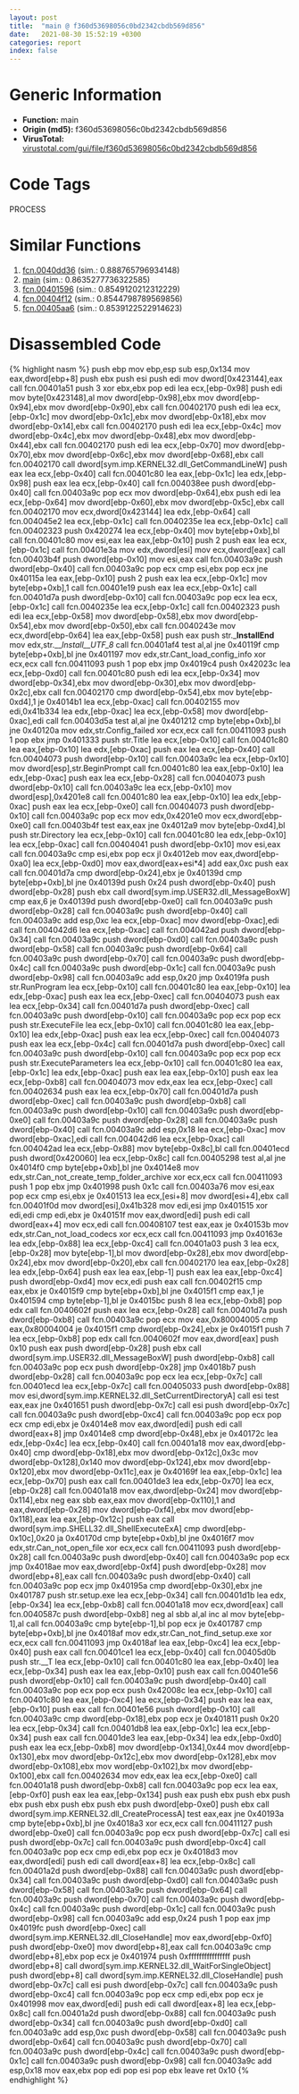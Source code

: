 ```yaml
---
layout: post
title:  "main @ f360d53698056c0bd2342cbdb569d856"
date:   2021-08-30 15:52:19 +0300
categories: report
index: false
---
```


# Generic Information
- **Function:** main
- **Origin (md5):** f360d53698056c0bd2342cbdb569d856
- **VirusTotal:** [virustotal.com/gui/file/f360d53698056c0bd2342cbdb569d856][virustotal_ref]

# Code Tags
<span class="tag" id="PROCESS">PROCESS</span>


# Similar Functions

1. [fcn.0040dd36][similar_1_ref] (sim.: 0.888765796934148)
2. [main][similar_2_ref] (sim.: 0.8635277736322585)
3. [fcn.00401596][similar_3_ref] (sim.: 0.8549120212312229)
4. [fcn.00404f12][similar_4_ref] (sim.: 0.8544798789569856)
5. [fcn.00405aa6][similar_5_ref] (sim.: 0.8539122522914623)


# Disassembled Code

{% highlight nasm %}
push ebp
mov ebp,esp
sub esp,0x134
mov eax,dword[ebp+8]
push ebx
push esi
push edi
mov dword[0x423144],eax
call fcn.00401a51
push 3
xor ebx,ebx
pop edi
lea ecx,[ebp-0x98]
push edi
mov byte[0x423148],al
mov dword[ebp-0x98],ebx
mov dword[ebp-0x94],ebx
mov dword[ebp-0x90],ebx
call fcn.00402170
push edi
lea ecx,[ebp-0x1c]
mov dword[ebp-0x1c],ebx
mov dword[ebp-0x18],ebx
mov dword[ebp-0x14],ebx
call fcn.00402170
push edi
lea ecx,[ebp-0x4c]
mov dword[ebp-0x4c],ebx
mov dword[ebp-0x48],ebx
mov dword[ebp-0x44],ebx
call fcn.00402170
push edi
lea ecx,[ebp-0x70]
mov dword[ebp-0x70],ebx
mov dword[ebp-0x6c],ebx
mov dword[ebp-0x68],ebx
call fcn.00402170
call dword[sym.imp.KERNEL32.dll_GetCommandLineW]
push eax
lea ecx,[ebp-0x40]
call fcn.00401c80
lea eax,[ebp-0x1c]
lea edx,[ebp-0x98]
push eax
lea ecx,[ebp-0x40]
call fcn.004038ee
push dword[ebp-0x40]
call fcn.00403a9c
pop ecx
mov dword[ebp-0x64],ebx
push edi
lea ecx,[ebp-0x64]
mov dword[ebp-0x60],ebx
mov dword[ebp-0x5c],ebx
call fcn.00402170
mov ecx,dword[0x423144]
lea edx,[ebp-0x64]
call fcn.004045e2
lea ecx,[ebp-0x1c]
call fcn.0040235e
lea ecx,[ebp-0x1c]
call fcn.00402323
push 0x420274
lea ecx,[ebp-0x40]
mov byte[ebp+0xb],bl
call fcn.00401c80
mov esi,eax
lea eax,[ebp-0x10]
push 2
push eax
lea ecx,[ebp-0x1c]
call fcn.00401e3a
mov edx,dword[esi]
mov ecx,dword[eax]
call fcn.00403b4f
push dword[ebp-0x10]
mov esi,eax
call fcn.00403a9c
push dword[ebp-0x40]
call fcn.00403a9c
pop ecx
cmp esi,ebx
pop ecx
jne 0x40115a
lea eax,[ebp-0x10]
push 2
push eax
lea ecx,[ebp-0x1c]
mov byte[ebp+0xb],1
call fcn.00401e19
push eax
lea ecx,[ebp-0x1c]
call fcn.00401d7a
push dword[ebp-0x10]
call fcn.00403a9c
pop ecx
lea ecx,[ebp-0x1c]
call fcn.0040235e
lea ecx,[ebp-0x1c]
call fcn.00402323
push edi
lea ecx,[ebp-0x58]
mov dword[ebp-0x58],ebx
mov dword[ebp-0x54],ebx
mov dword[ebp-0x50],ebx
call fcn.0040243e
mov ecx,dword[ebp-0x64]
lea eax,[ebp-0x58]
push eax
push str.___InstallEnd__
mov edx,str.___Install__UTF_8_
call fcn.00401af4
test al,al
jne 0x40119f
cmp byte[ebp+0xb],bl
jne 0x401197
mov edx,str.Cant_load_config_info
xor ecx,ecx
call fcn.00411093
push 1
pop ebx
jmp 0x4019c4
push 0x42023c
lea ecx,[ebp-0xd0]
call fcn.00401c80
push edi
lea ecx,[ebp-0x34]
mov dword[ebp-0x34],ebx
mov dword[ebp-0x30],ebx
mov dword[ebp-0x2c],ebx
call fcn.00402170
cmp dword[ebp-0x54],ebx
mov byte[ebp-0xd4],1
je 0x4014b1
lea ecx,[ebp-0xac]
call fcn.00402155
mov edi,0x41b334
lea edx,[ebp-0xac]
lea ecx,[ebp-0x58]
mov dword[ebp-0xac],edi
call fcn.00403d5a
test al,al
jne 0x401212
cmp byte[ebp+0xb],bl
jne 0x40120a
mov edx,str.Config_failed
xor ecx,ecx
call fcn.00411093
push 1
pop ebx
jmp 0x401333
push str.Title
lea ecx,[ebp-0x10]
call fcn.00401c80
lea eax,[ebp-0x10]
lea edx,[ebp-0xac]
push eax
lea ecx,[ebp-0x40]
call fcn.00404073
push dword[ebp-0x10]
call fcn.00403a9c
lea ecx,[ebp-0x10]
mov dword[esp],str.BeginPrompt
call fcn.00401c80
lea eax,[ebp-0x10]
lea edx,[ebp-0xac]
push eax
lea ecx,[ebp-0x28]
call fcn.00404073
push dword[ebp-0x10]
call fcn.00403a9c
lea ecx,[ebp-0x10]
mov dword[esp],0x4201e8
call fcn.00401c80
lea eax,[ebp-0x10]
lea edx,[ebp-0xac]
push eax
lea ecx,[ebp-0xe0]
call fcn.00404073
push dword[ebp-0x10]
call fcn.00403a9c
pop ecx
mov edx,0x4201e0
mov ecx,dword[ebp-0xe0]
call fcn.00403b4f
test eax,eax
jne 0x4012a9
mov byte[ebp-0xd4],bl
push str.Directory
lea ecx,[ebp-0x10]
call fcn.00401c80
lea edx,[ebp-0x10]
lea ecx,[ebp-0xac]
call fcn.00404041
push dword[ebp-0x10]
mov esi,eax
call fcn.00403a9c
cmp esi,ebx
pop ecx
jl 0x4012eb
mov eax,dword[ebp-0xa0]
lea ecx,[ebp-0xd0]
mov eax,dword[eax+esi*4]
add eax,0xc
push eax
call fcn.00401d7a
cmp dword[ebp-0x24],ebx
je 0x40139d
cmp byte[ebp+0xb],bl
jne 0x40139d
push 0x24
push dword[ebp-0x40]
push dword[ebp-0x28]
push ebx
call dword[sym.imp.USER32.dll_MessageBoxW]
cmp eax,6
je 0x40139d
push dword[ebp-0xe0]
call fcn.00403a9c
push dword[ebp-0x28]
call fcn.00403a9c
push dword[ebp-0x40]
call fcn.00403a9c
add esp,0xc
lea ecx,[ebp-0xac]
mov dword[ebp-0xac],edi
call fcn.004042d6
lea ecx,[ebp-0xac]
call fcn.004042ad
push dword[ebp-0x34]
call fcn.00403a9c
push dword[ebp-0xd0]
call fcn.00403a9c
push dword[ebp-0x58]
call fcn.00403a9c
push dword[ebp-0x64]
call fcn.00403a9c
push dword[ebp-0x70]
call fcn.00403a9c
push dword[ebp-0x4c]
call fcn.00403a9c
push dword[ebp-0x1c]
call fcn.00403a9c
push dword[ebp-0x98]
call fcn.00403a9c
add esp,0x20
jmp 0x4019fa
push str.RunProgram
lea ecx,[ebp-0x10]
call fcn.00401c80
lea eax,[ebp-0x10]
lea edx,[ebp-0xac]
push eax
lea ecx,[ebp-0xec]
call fcn.00404073
push eax
lea ecx,[ebp-0x34]
call fcn.00401d7a
push dword[ebp-0xec]
call fcn.00403a9c
push dword[ebp-0x10]
call fcn.00403a9c
pop ecx
pop ecx
push str.ExecuteFile
lea ecx,[ebp-0x10]
call fcn.00401c80
lea eax,[ebp-0x10]
lea edx,[ebp-0xac]
push eax
lea ecx,[ebp-0xec]
call fcn.00404073
push eax
lea ecx,[ebp-0x4c]
call fcn.00401d7a
push dword[ebp-0xec]
call fcn.00403a9c
push dword[ebp-0x10]
call fcn.00403a9c
pop ecx
pop ecx
push str.ExecuteParameters
lea ecx,[ebp-0x10]
call fcn.00401c80
lea eax,[ebp-0x1c]
lea edx,[ebp-0xac]
push eax
lea eax,[ebp-0x10]
push eax
lea ecx,[ebp-0xb8]
call fcn.00404073
mov edx,eax
lea ecx,[ebp-0xec]
call fcn.00402634
push eax
lea ecx,[ebp-0x70]
call fcn.00401d7a
push dword[ebp-0xec]
call fcn.00403a9c
push dword[ebp-0xb8]
call fcn.00403a9c
push dword[ebp-0x10]
call fcn.00403a9c
push dword[ebp-0xe0]
call fcn.00403a9c
push dword[ebp-0x28]
call fcn.00403a9c
push dword[ebp-0x40]
call fcn.00403a9c
add esp,0x18
lea ecx,[ebp-0xac]
mov dword[ebp-0xac],edi
call fcn.004042d6
lea ecx,[ebp-0xac]
call fcn.004042ad
lea ecx,[ebp-0x88]
mov byte[ebp-0x8c],bl
call fcn.00401ecd
push dword[0x420060]
lea ecx,[ebp-0x8c]
call fcn.00405298
test al,al
jne 0x4014f0
cmp byte[ebp+0xb],bl
jne 0x4014e8
mov edx,str.Can_not_create_temp_folder_archive
xor ecx,ecx
call fcn.00411093
push 1
pop ebx
jmp 0x401998
push 0x1c
call fcn.00403a76
mov esi,eax
pop ecx
cmp esi,ebx
je 0x401513
lea ecx,[esi+8]
mov dword[esi+4],ebx
call fcn.00401f0d
mov dword[esi],0x41b328
mov edi,esi
jmp 0x401515
xor edi,edi
cmp edi,ebx
je 0x40151f
mov eax,dword[edi]
push edi
call dword[eax+4]
mov ecx,edi
call fcn.00408107
test eax,eax
je 0x40153b
mov edx,str.Can_not_load_codecs
xor ecx,ecx
call fcn.00411093
jmp 0x40163e
lea edx,[ebp-0x88]
lea ecx,[ebp-0xc4]
call fcn.00401a03
push 3
lea ecx,[ebp-0x28]
mov byte[ebp-1],bl
mov dword[ebp-0x28],ebx
mov dword[ebp-0x24],ebx
mov dword[ebp-0x20],ebx
call fcn.00402170
lea eax,[ebp-0x28]
lea edx,[ebp-0x64]
push eax
lea eax,[ebp-1]
push eax
lea eax,[ebp-0xc4]
push dword[ebp-0xd4]
mov ecx,edi
push eax
call fcn.00402f15
cmp eax,ebx
je 0x4015f9
cmp byte[ebp+0xb],bl
jne 0x4015f1
cmp eax,1
je 0x401594
cmp byte[ebp-1],bl
je 0x4015bc
push 8
lea ecx,[ebp-0xb8]
pop edx
call fcn.0040602f
push eax
lea ecx,[ebp-0x28]
call fcn.00401d7a
push dword[ebp-0xb8]
call fcn.00403a9c
pop ecx
mov eax,0x80004005
cmp eax,0x80004004
je 0x4015f1
cmp dword[ebp-0x24],ebx
je 0x4015f1
push 7
lea ecx,[ebp-0xb8]
pop edx
call fcn.0040602f
mov eax,dword[eax]
push 0x10
push eax
push dword[ebp-0x28]
push ebx
call dword[sym.imp.USER32.dll_MessageBoxW]
push dword[ebp-0xb8]
call fcn.00403a9c
pop ecx
push dword[ebp-0x28]
jmp 0x4018b7
push dword[ebp-0x28]
call fcn.00403a9c
pop ecx
lea ecx,[ebp-0x7c]
call fcn.00401ecd
lea ecx,[ebp-0x7c]
call fcn.00405033
push dword[ebp-0x88]
mov esi,dword[sym.imp.KERNEL32.dll_SetCurrentDirectoryA]
call esi
test eax,eax
jne 0x401651
push dword[ebp-0x7c]
call esi
push dword[ebp-0x7c]
call fcn.00403a9c
push dword[ebp-0xc4]
call fcn.00403a9c
pop ecx
pop ecx
cmp edi,ebx
je 0x4014e8
mov eax,dword[edi]
push edi
call dword[eax+8]
jmp 0x4014e8
cmp dword[ebp-0x48],ebx
je 0x40172c
lea edx,[ebp-0x4c]
lea ecx,[ebp-0x40]
call fcn.00401a18
mov eax,dword[ebp-0x40]
cmp dword[ebp-0x18],ebx
mov dword[ebp-0x12c],0x3c
mov dword[ebp-0x128],0x140
mov dword[ebp-0x124],ebx
mov dword[ebp-0x120],ebx
mov dword[ebp-0x11c],eax
je 0x40169f
lea eax,[ebp-0x1c]
lea ecx,[ebp-0x70]
push eax
call fcn.00401de3
lea edx,[ebp-0x70]
lea ecx,[ebp-0x28]
call fcn.00401a18
mov eax,dword[ebp-0x24]
mov dword[ebp-0x114],ebx
neg eax
sbb eax,eax
mov dword[ebp-0x110],1
and eax,dword[ebp-0x28]
mov dword[ebp-0xf4],ebx
mov dword[ebp-0x118],eax
lea eax,[ebp-0x12c]
push eax
call dword[sym.imp.SHELL32.dll_ShellExecuteExA]
cmp dword[ebp-0x10c],0x20
ja 0x40170d
cmp byte[ebp+0xb],bl
jne 0x4016f7
mov edx,str.Can_not_open_file
xor ecx,ecx
call fcn.00411093
push dword[ebp-0x28]
call fcn.00403a9c
push dword[ebp-0x40]
call fcn.00403a9c
pop ecx
jmp 0x4018ae
mov eax,dword[ebp-0xf4]
push dword[ebp-0x28]
mov dword[ebp+8],eax
call fcn.00403a9c
push dword[ebp-0x40]
call fcn.00403a9c
pop ecx
jmp 0x40195a
cmp dword[ebp-0x30],ebx
jne 0x401787
push str.setup.exe
lea ecx,[ebp-0x34]
call fcn.00401d1b
lea edx,[ebp-0x34]
lea ecx,[ebp-0xb8]
call fcn.00401a18
mov ecx,dword[eax]
call fcn.0040587c
push dword[ebp-0xb8]
neg al
sbb al,al
inc al
mov byte[ebp-1],al
call fcn.00403a9c
cmp byte[ebp-1],bl
pop ecx
je 0x401787
cmp byte[ebp+0xb],bl
jne 0x4018af
mov edx,str.Can_not_find_setup.exe
xor ecx,ecx
call fcn.00411093
jmp 0x4018af
lea eax,[ebp-0xc4]
lea ecx,[ebp-0x40]
push eax
call fcn.00401ce1
lea ecx,[ebp-0x40]
call fcn.00405d0b
push str.__T
lea ecx,[ebp-0x10]
call fcn.00401c80
lea eax,[ebp-0x40]
lea ecx,[ebp-0x34]
push eax
lea eax,[ebp-0x10]
push eax
call fcn.00401e56
push dword[ebp-0x10]
call fcn.00403a9c
push dword[ebp-0x40]
call fcn.00403a9c
pop ecx
pop ecx
push 0x42008c
lea ecx,[ebp-0x10]
call fcn.00401c80
lea eax,[ebp-0xc4]
lea ecx,[ebp-0x34]
push eax
lea eax,[ebp-0x10]
push eax
call fcn.00401e56
push dword[ebp-0x10]
call fcn.00403a9c
cmp dword[ebp-0x18],ebx
pop ecx
je 0x401811
push 0x20
lea ecx,[ebp-0x34]
call fcn.00401db8
lea eax,[ebp-0x1c]
lea ecx,[ebp-0x34]
push eax
call fcn.00401de3
lea eax,[ebp-0x34]
lea edx,[ebp-0xd0]
push eax
lea ecx,[ebp-0xb8]
mov dword[ebp-0x134],0x44
mov dword[ebp-0x130],ebx
mov dword[ebp-0x12c],ebx
mov dword[ebp-0x128],ebx
mov dword[ebp-0x108],ebx
mov word[ebp-0x102],bx
mov dword[ebp-0x100],ebx
call fcn.00402634
mov edx,eax
lea ecx,[ebp-0xe0]
call fcn.00401a18
push dword[ebp-0xb8]
call fcn.00403a9c
pop ecx
lea eax,[ebp-0xf0]
push eax
lea eax,[ebp-0x134]
push eax
push ebx
push ebx
push ebx
push ebx
push ebx
push ebx
push dword[ebp-0xe0]
push ebx
call dword[sym.imp.KERNEL32.dll_CreateProcessA]
test eax,eax
jne 0x40193a
cmp byte[ebp+0xb],bl
jne 0x4018a3
xor ecx,ecx
call fcn.00411127
push dword[ebp-0xe0]
call fcn.00403a9c
pop ecx
push dword[ebp-0x7c]
call esi
push dword[ebp-0x7c]
call fcn.00403a9c
push dword[ebp-0xc4]
call fcn.00403a9c
pop ecx
cmp edi,ebx
pop ecx
je 0x4018d3
mov eax,dword[edi]
push edi
call dword[eax+8]
lea ecx,[ebp-0x8c]
call fcn.00401a2d
push dword[ebp-0x88]
call fcn.00403a9c
push dword[ebp-0x34]
call fcn.00403a9c
push dword[ebp-0xd0]
call fcn.00403a9c
push dword[ebp-0x58]
call fcn.00403a9c
push dword[ebp-0x64]
call fcn.00403a9c
push dword[ebp-0x70]
call fcn.00403a9c
push dword[ebp-0x4c]
call fcn.00403a9c
push dword[ebp-0x1c]
call fcn.00403a9c
push dword[ebp-0x98]
call fcn.00403a9c
add esp,0x24
push 1
pop eax
jmp 0x4019fc
push dword[ebp-0xec]
call dword[sym.imp.KERNEL32.dll_CloseHandle]
mov eax,dword[ebp-0xf0]
push dword[ebp-0xe0]
mov dword[ebp+8],eax
call fcn.00403a9c
cmp dword[ebp+8],ebx
pop ecx
je 0x401974
push 0xffffffffffffffff
push dword[ebp+8]
call dword[sym.imp.KERNEL32.dll_WaitForSingleObject]
push dword[ebp+8]
call dword[sym.imp.KERNEL32.dll_CloseHandle]
push dword[ebp-0x7c]
call esi
push dword[ebp-0x7c]
call fcn.00403a9c
push dword[ebp-0xc4]
call fcn.00403a9c
pop ecx
cmp edi,ebx
pop ecx
je 0x401998
mov eax,dword[edi]
push edi
call dword[eax+8]
lea ecx,[ebp-0x8c]
call fcn.00401a2d
push dword[ebp-0x88]
call fcn.00403a9c
push dword[ebp-0x34]
call fcn.00403a9c
push dword[ebp-0xd0]
call fcn.00403a9c
add esp,0xc
push dword[ebp-0x58]
call fcn.00403a9c
push dword[ebp-0x64]
call fcn.00403a9c
push dword[ebp-0x70]
call fcn.00403a9c
push dword[ebp-0x4c]
call fcn.00403a9c
push dword[ebp-0x1c]
call fcn.00403a9c
push dword[ebp-0x98]
call fcn.00403a9c
add esp,0x18
mov eax,ebx
pop edi
pop esi
pop ebx
leave
ret 0x10
{% endhighlight %}


[similar_1_ref]: /report/fcn.0040dd36@4c2db4ba96e80258daff665d7d7a016a
[similar_2_ref]: /report/main@69b3c79878674ea715338a112bb5caa6
[similar_3_ref]: /report/fcn.00401596@ca0b3b300c37cf83aa8195cdd053964b
[similar_4_ref]: /report/fcn.00404f12@73677cb40830e94fbfb5483ff33e40b9
[similar_5_ref]: /report/fcn.00405aa6@3f1595e66dc63331ba0930a0c79684ce
[virustotal_ref]: https://www.virustotal.com/gui/file/f360d53698056c0bd2342cbdb569d856